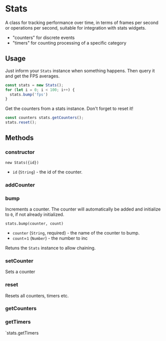 # Stats

A class for tracking performance over time, in terms of frames per second or operations per second, suitable for integration with stats widgets.

* "counters" for discrete events
* "timers" for counting processing of a specific category


## Usage

Just inform your `Stats` instance when something happens. Then query it and get the FPS averages.
```js
const stats = new Stats();
for (let i = 0; i < 100; i++) {
  stats.bump('fps')
}
```

Get the counters from a stats instance. Don't forget to reset it!
```js
const counters stats.getCounters();
stats.reset();
```


## Methods

### constructor

`new Stats({id})`

* `id` (`String`) - the id of the counter.


### addCounter


### bump

Increments a counter. The counter will automatically be added and initialize to `0`, if not already initialized.

`stats.bump(counter, count)`

* `counter` (`String`, required) - the name of the counter to bump.
* `count`=`1` (`Number`) - the number to inc

Retuns the `Stats` instance to allow chaining.


### setCounter

Sets a counter


### reset

Resets all counters, timers etc.


### getCounters


### getTimers

`stats.getTimers